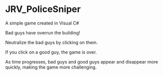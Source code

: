 # JRV_PoliceSniper
 
A simple game created in Visual C#
 
Bad guys have overrun the building!
 
Neutralize the bad guys by clicking on them.
 
If you click on a good guy, the game is over.

As time progresses, bad guys and good guys appear and disappear more quickly, making the game more challenging.
